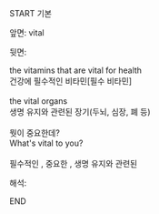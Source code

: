 START
기본

앞면:
vital


뒷면:
<div>the vitamins that are vital for health </div><div>건강에 필수적인 비타민[필수 비타민]</div><div><br></div><div><div>the vital organs </div><div>생명 유지와 관련된 장기(두뇌, 심장, 폐 등)</div></div><div><br></div><div><div><div>뭣이 중요한데?</div></div><div><div>What's vital to you?</div></div></div><div><br></div><div>필수적인 , 중요한 , 생명 유지와 관련된</div>


해석:

END